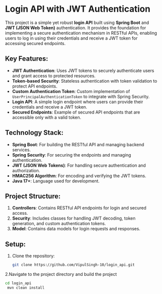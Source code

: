 # Login API with JWT Authentication

This project is a simple yet robust **login API** built using **Spring Boot** and **JWT (JSON Web Token)** authentication. It provides the foundation for implementing a secure authentication mechanism in RESTful APIs, enabling users to log in using their credentials and receive a JWT token for accessing secured endpoints.

## Key Features:
- **JWT Authentication**: Uses JWT tokens to securely authenticate users and grant access to protected resources.
- **Token-based Security**: Stateless authentication with token validation to protect API endpoints.
- **Custom Authentication Token**: Custom implementation of `UserPrincipalAuthenticationToken` to integrate with Spring Security.
- **Login API**: A simple login endpoint where users can provide their credentials and receive a JWT token.
- **Secured Endpoints**: Example of secured API endpoints that are accessible only with a valid token.

## Technology Stack:
- **Spring Boot**: For building the RESTful API and managing backend services.
- **Spring Security**: For securing the endpoints and managing authentication.
- **JWT (JSON Web Tokens)**: For handling secure authentication and authorization.
- **HMAC256 Algorithm**: For encoding and verifying the JWT tokens.
- **Java 17+**: Language used for development.

## Project Structure:
1. **Controllers**: Contains RESTful API endpoints for login and secured access.
2. **Security**: Includes classes for handling JWT decoding, token generation, and custom authentication tokens.
3. **Model**: Contains data models for login requests and responses.

## Setup:
1. Clone the repository:
   ```bash
   git clone https://github.com/VipulSingh-10/login_api.git
2.Navigate to the project directory and build the project
   ```bash
   cd login_api
    mvn clean install 
   
   
